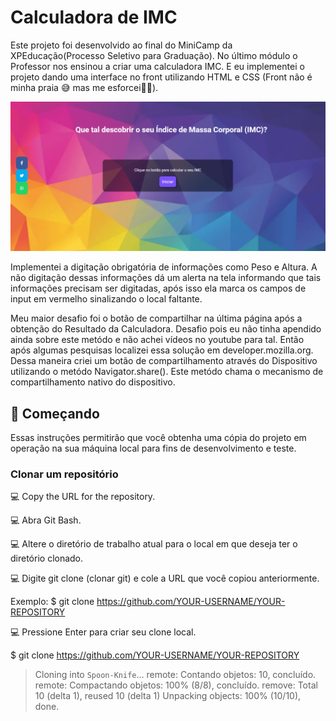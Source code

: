 # Calculadora de IMC 

Este projeto foi desenvolvido ao final do MiniCamp da XPEducação(Processo Seletivo para Graduação). No último módulo o Professor nos ensinou a criar uma calculadora IMC. E eu implementei o projeto dando uma interface no front utilizando HTML e CSS (Front não é minha praia 😅 mas me esforcei🦾🤓).

![home-app](https://github.com/AndrewRamosRJ/BMI-Calculator/blob/main/print_readme_github.png)

Implementei a digitação obrigatória de informações como Peso e Altura. A não digitação dessas informações dá um alerta na tela informando que tais informações precisam ser digitadas, após isso ela marca os campos de input em vermelho sinalizando o local faltante.

Meu maior desafio foi o botão de compartilhar na última página após a obtenção do Resultado da Calculadora. Desafio pois eu não tinha apendido ainda sobre este metódo e não achei vídeos no youtube para tal. Então após algumas pesquisas localizei essa solução em developer.mozilla.org. Dessa maneira criei um botão de compartilhamento através do Dispositivo utilizando o metódo Navigator.share(). Este metódo chama o mecanismo de compartilhamento nativo do dispositivo.


## 🚀 Começando

Essas instruções permitirão que você obtenha uma cópia do projeto em operação na sua máquina local para fins de desenvolvimento e teste.

### Clonar um repositório

💻 Copy the URL for the repository. 

💻 Abra Git Bash.

💻 Altere o diretório de trabalho atual para o local em que deseja ter o diretório clonado.

💻 Digite git clone (clonar git) e cole a URL que você copiou anteriormente.

Exemplo: $ git clone https://github.com/YOUR-USERNAME/YOUR-REPOSITORY

💻 Pressione Enter para criar seu clone local.

$ git clone https://github.com/YOUR-USERNAME/YOUR-REPOSITORY
> Cloning into `Spoon-Knife`...
> remote: Contando objetos: 10, concluído.
> remote: Compactando objetos: 100% (8/8), concluído.
> remove: Total 10 (delta 1), reused 10 (delta 1)
> Unpacking objects: 100% (10/10), done.

